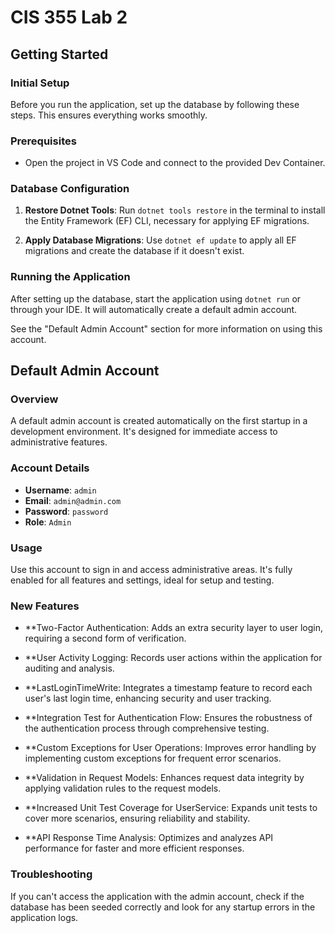 # CIS 355 Lab 2 

## Getting Started

### Initial Setup
Before you run the application, set up the database by following these steps. This ensures everything works smoothly.

### Prerequisites
- Open the project in VS Code and connect to the provided Dev Container. 

### Database Configuration
1. **Restore Dotnet Tools**: 
   Run `dotnet tools restore` in the terminal to install the Entity Framework (EF) CLI, necessary for applying EF migrations.

2. **Apply Database Migrations**: 
   Use `dotnet ef update` to apply all EF migrations and create the database if it doesn't exist.

### Running the Application
After setting up the database, start the application using `dotnet run` or through your IDE. It will automatically create a default admin account.

See the "Default Admin Account" section for more information on using this account.

## Default Admin Account

### Overview
A default admin account is created automatically on the first startup in a development environment. It's designed for immediate access to administrative features.

### Account Details
- **Username**: `admin`
- **Email**: `admin@admin.com`
- **Password**: `password`
- **Role**: `Admin`

### Usage
Use this account to sign in and access administrative areas. It's fully enabled for all features and settings, ideal for setup and testing.



### New Features

- **Two-Factor Authentication: Adds an extra security layer to user login, requiring a second form of verification.
- **User Activity Logging: Records user actions within the application for auditing and analysis.
- **LastLoginTimeWrite: Integrates a timestamp feature to record each user's last login time, enhancing security and user tracking.
- **Integration Test for Authentication Flow: Ensures the robustness of the authentication process through comprehensive testing.

- **Custom Exceptions for User Operations: Improves error handling by implementing custom exceptions for frequent error scenarios.
- **Validation in Request Models: Enhances request data integrity by applying validation rules to the request models.
- **Increased Unit Test Coverage for UserService: Expands unit tests to cover more scenarios, ensuring reliability and stability.
- **API Response Time Analysis: Optimizes and analyzes API performance for faster and more efficient responses.

### Troubleshooting
If you can't access the application with the admin account, check if the database has been seeded correctly and look for any startup errors in the application logs.


